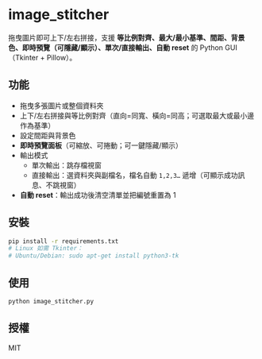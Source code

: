 # image_stitcher

拖曳圖片即可上下/左右拼接，支援 **等比例對齊、最大/最小基準、間距、背景色、即時預覽（可隱藏/顯示）、單次/直接輸出、自動 reset** 的 Python GUI（Tkinter + Pillow）。

## 功能
- 拖曳多張圖片或整個資料夾
- 上下/左右拼接與等比例對齊（直向=同寬、橫向=同高；可選取最大或最小邊作為基準）
- 設定間距與背景色
- **即時預覽面板**（可縮放、可捲動；可一鍵隱藏/顯示）
- 輸出模式
  - 單次輸出：跳存檔視窗
  - 直接輸出：選資料夾與副檔名，檔名自動 `1,2,3…` 遞增（可顯示成功訊息、不跳視窗）
- **自動 reset**：輸出成功後清空清單並把編號重置為 1

## 安裝
```bash
pip install -r requirements.txt
# Linux 如需 Tkinter：
# Ubuntu/Debian: sudo apt-get install python3-tk
```

## 使用
```bash
python image_stitcher.py
```

## 授權
MIT
